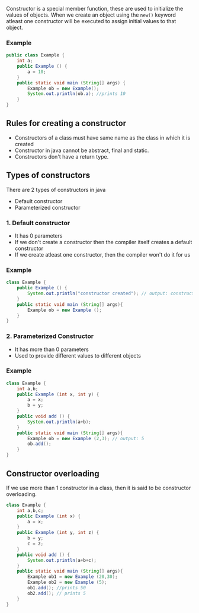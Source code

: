 Constructor is a special member function, these are used to initialize the values of objects. When we create an object using the `new()` keyword atleast one constructor will be executed to assign initial values to that object.

### Example

```java
public class Example {
	int a;
	public Example () {
		a = 10;
	}
	public static void main (String[] args) {
		Example ob = new Example();
		System.out.println(ob.a); //prints 10
	}
}
```

## Rules for creating a constructor

* Constructors of a class must have same name as the class in which it is created
* Constructor in java cannot be abstract, final and static.
* Constructors don't have a return type.

## Types of constructors

There are 2 types of constructors in java

* Default constructor
* Parameterized constructor

### 1. Default constructor

* It has 0 parameters
* If we don't create a constructor then the compiler itself creates a default constructor
* If we create atleast one constructor, then the compiler won't do it for us

### Example

```java
class Example {
	public Example () {
		System.out.println("constructor created"); // output: constructor created
	}
	public static void main (String[] args){
		Example ob = new Example ();
	}
}
```

### 2. Parameterized Constructor

* It has more than 0 parameters
* Used to provide different values to different objects

### Example

```java
class Example {
	int a,b;
	public Example (int x, int y) {
		a = x;
		b = y;
	}
	public void add () {
		System.out.println(a+b);
	}
	public static void main (String[] args){
		Example ob = new Example (2,3); // output: 5
		ob.add();
	}
}
```

## Constructor overloading

If we use more than 1 constructor in a class, then it is said to be constructor overloading.

```java
class Example {
	int a,b,c;
	public Example (int x) {
		a = x;
	}
	public Example (int y, int z) {
		b = y;
		c = z;
	}
	public void add () {
		System.out.println(a+b+c);
	}
	public static void main (String[] args){
		Example ob1 = new Example (20,30);
		Example ob2 = new Example (5);
		ob1.add(); //prints 50
		ob2.add(); // prints 5
	}
}
```
